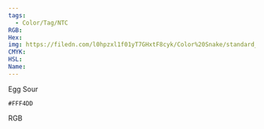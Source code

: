 ```yaml
---
tags:
  - Color/Tag/NTC
RGB:
Hex:
img: https://filedn.com/l0hpzxl1f01yT7GHxtF8cyk/Color%20Snake/standard_csv_to_svg/%23/FFF4DD.svg
CMYK:
HSL:
Name:
---
```

Egg Sour
```palette
#FFF4DD
```
RGB
